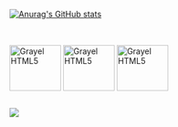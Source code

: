 
  
<a href="https://github.com/GrayelOficial">![Anurag's GitHub stats](https://github-readme-stats.vercel.app/api?username=GrayelOficial&show_icons=true&theme=dracula)</a>

##

<div style="display: inline_block"><br>
  <img align="center" alt="Grayel HTML5" height="80" width="90"     
  src="https://cdn.jsdelivr.net/gh/devicons/devicon@latest/icons/html5/html5-original.svg"/>
  <img align="center" alt="Grayel HTML5" height="80" width="90" 
  src="https://cdn.jsdelivr.net/gh/devicons/devicon@latest/icons/css3/css3-original.svg"/>
  <img align="center" alt="Grayel HTML5" height="80" width="90"     
  src="https://cdn.jsdelivr.net/gh/devicons/devicon@latest/icons/bootstrap/bootstrap-original.svg"/>     
</div>

##

<div>
  <a href="https://www.instagram.com/grayeloficial" target="_blank"><img src="https://img.shields.io/badge/Instagram-E4405F?style=for-the-badge&logo=instagram&logoColor=white" target="_blank"></a>
</div>


          
        
          
            
          
